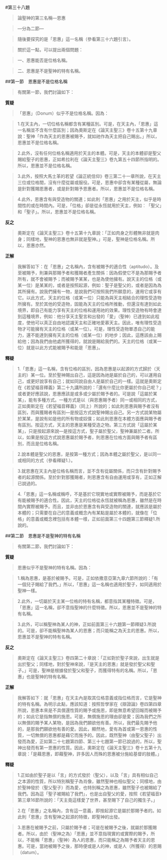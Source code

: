 #第三十八題

>論聖神的第三名稱—恩惠

>—分為二節—

>隨後要探究的是「恩惠」這一名稱（參看第三十六題引言）。

>關於這一點，可以提出兩個問題：

>一、恩惠能否是位格名稱。

>二、恩惠是不是聖神的特有名稱。


##第一節　恩惠是不是位格名稱
>有關第一節，我們討論如下：

**質疑**
>「恩惠」（Donum）似乎不是位格名稱。因為：

>1.在天主內，一切位格名稱都含有某種區別。可是，在天主內，「恩惠」這一名稱並不含有什麼區別；因為奧斯定在《論天主聖三》卷十五第十九章說：聖神「作為天主的恩惠被賜予，就如祂作為天主把自己賜出。」所以，恩惠並不是位格名稱。

>2.此外，沒有任何位格名稱適用於天主的本體。可是，天主的本體卻是聖父賜給聖子的恩惠，正如希拉利在《論天主聖三》卷九第五十四節所指明的。所以，恩惠並不是位格名稱。

>3.此外，按照大馬士革的若望《論正統信仰》卷三第二十一章所說，在天主三位或位格間，沒有什麼從屬或服役。可是，恩惠中卻含有某種從屬，無論是針對獲賜恩惠者，或是針對賜予恩惠者。所以，恩惠並不是位格名稱。

>4.此外，恩惠含有與受造物的關連；如此則「恩惠」之用於天主，似乎是時間性的或在時間內。可是，「位格」卻是從永恆就用於天主，例如︰「聖父」和「聖子」。所以，恩惠並不是位格名稱。

**反之**
>奧斯定在《論天主聖三》卷十五第十九章說：「正如肉身之形體無非就是肉身；同樣地，聖神的恩惠也無非就是聖神。」可是，聖神是位格名稱。所以，恩惠亦然。

**正解**
>我解答如下：在「恩惠」之名稱內，含有被賜予的適合性（aptitudo）。及至被賜予，則兼與那賜予者和獲賜者產生關係：因為假使它不是為那賜予者所有，就不會被賜予；而被賜予某某，也是為使他擁有。說天主的位格（或某一位）是某某的，或者是按照起源，例如︰聖子是聖父的，或者是因為為其所擁有。說我們擁有一物，是說我們可按照我們所願意的，運用它或享有它。以此方式，天主的位格（或某一位）只能為與天主相結合的理性受造物所擁有。至於其他的受造物，固能為天主的位格所推動，但還沒有達到如此境界，即自己有能力享有天主的位格和運用祂的效果。理性受造物有時會達到這種境界，例如︰他分享天主聖言和出發的「愛」（聖神）已達到如此程度，使他可以真正自由地認識天主和正確地愛慕天主。因此，唯有理性受造物才可能擁有天主的位格（或某一位）。可是，理性受造物單憑自己的能力，還不能達到擁有天主的位格（或某一位）的地步；因此，這應該由上賜給他；因為我們由他處所獲得的，就說是賜給我們的。天主的位格（或某一位）就是以此方式能被賜予和能是「恩惠」。

**釋疑**
>1.「恩惠」這一名稱，含有位格的區別，因為恩惠是以起源的方式歸於（天主的）某一位。至於聖神賜出自己，這是因為祂是屬於自己的，可以運用自己，或更好說享有自己；就如同說自由人是屬於自己的一樣。這就是奧斯定在《若望福音釋義》第二十九講所說的：「還有什麼比你更屬於你自己呢？」或者更好應該說，恩惠應該是或多或少屬於賜予者的。可是說「這屬於某某」，能有多種方式。一種方式是以（與恩惠賜予者）同一或相同的方式，正如奧斯定在《若望福音釋義》（同上）所說的；如此則恩惠與賜予者沒有區別，而與獲賜者有區別—是按這方式說聖神賜出自己。另一方式說某物屬於某某，是說有如是他的所有物或奴僕；如此則恩惠在本體方面應與賜予者有區別。按這方式，天主的恩惠是某種受造之物。第三方式說「這屬於某某」，只是按起源來說—是按這方式，聖子屬於聖父，聖神兼屬於二者。所以，如果是按這方式說恩惠屬於賜予者，則恩惠在位格方面與賜予者有區別，而且是位格名稱。

>2.說本體是聖父的恩惠，是按第一種方式；因為本體之屬於聖父，是以同一或相同的方式（參看釋疑1.）。

>3.就恩惠在天主內是位格名稱而言，並不含有從屬關係，而只含有針對賜予者的起源關係。至於針對那獲賜者，則恩惠含有自由運用或享有，正如正解已說過的。

>4.「恩惠」這一名稱或稱呼，不是基於它現實地或實際被賜予，而是基於它有能被賜予的適合性。因此，天主的位格從永恆就被稱為恩惠，雖然是在時間內實際被賜予。而且，並非由於恩惠含有與受造物的關連，就應該是屬於本體的；只需要在自己的意義或概念內有某點是屬於本體的，就像在「位格」的意義或概念裡包括有本體一樣，正如前面第三十四題第三節釋疑1.所說的。



##第二節　恩惠是不是聖神的特有名稱
>有關第二節，我們討論如下：

**質疑**
>恩惠似乎不是聖神的特有名稱。因為：

>1.稱為恩惠，是基於被賜予。可是，正如依撒意亞第九章六節所說的：「有一個兒子賜給了我們。」所以，「恩惠」這一名稱也適用於聖子，如同適用於聖神一樣。

>2.此外，一切屬於天主某一位格的特有名稱，都意指其某種特徵。可是，「恩惠」這一名稱，卻不意指聖神的什麼特徵。所以，恩惠並不是聖神的特有名稱。

>3.此外，可以稱聖神為某人的神，正如前面第三十六題第一節釋疑3.所說的。可是，卻不能稱聖神為某人的恩惠；而只能稱之為天主的恩惠。所以，恩惠並不是聖神的特有名稱。

**反之**
>奧斯定在《論天主聖三》卷四第二十章說：「正如對於聖子來說，出生就是出於聖父；同樣地，對於聖神來說，『是天主的恩惠』就是發於聖父和聖子。」可是，聖神是根據發於聖父和聖子，而獲得特有的名稱。所以，「恩惠」也是聖神的特有名稱。

**正解**
>我解答如下：就「恩惠」在天主內是取其位格意義或指位格而言，它是聖神的特有名稱。為明示此點，應該知道：按照哲學家在《辯證論》卷四第四章所說，恩惠本來是不具償還性質的賜予或施恩，即是無意希望回報而被賜予的；如此它是指無償的施恩。可是，無償施恩的理由卻是愛；因為我們之所以無償的賜予某人某物，是因為我們願欲他有善。所以，我們最先賜予他的，是那我們願欲他有善的愛。因此，顯然地，愛有為首或第一恩惠的性質，一切無償的恩惠都是藉它而施予的。因此，既然聖神（由聖父聖子）出發而為愛，正如第二十七題第四節、第三十七題第一節已說過的，所以，聖神出發而有第一恩惠的性質。因此，奧斯定在《論天主聖三》卷十五第十九章說：「是藉恩惠，即藉聖神，許多因人而殊的恩惠被分施給基督的肢體。」

**釋疑**
>1.正如由於聖子是以「言」的方式發於（聖父），以及「言」具有相似自己之本源的性質，所以特別稱聖子為肖像，雖然聖神也相似聖父；同樣地，由於聖神發於（聖父聖子）而為愛，也特別稱之為恩惠，雖然聖子也被賜給了我們。因為這「聖子被賜給了我們」，也是出自聖父的愛，按照《若望福音》第三章16節所說的：「天主竟這樣愛了世界，甚至賜下了自己的獨生子。」

>2.在「恩惠」之名稱內，含有這一意義，即按起源它是屬於那賜予者的。如此則「恩惠」含有聖神之起源的特徵，即聖神的出發。

>3.恩惠在被賜予之前，只屬於賜予者；可是在被賜予之後，就屬於那獲賜者。所以，由於（聖神之為）「恩惠」並不意指現實的或實際的賜予，所以，不能稱「恩惠」（聖神）為人的恩惠，而只能稱之為賜予者天主的恩惠。可是，當祂被賜予之後，那時便或是人的神，或是人（所獲得）的恩賜（datum）。

